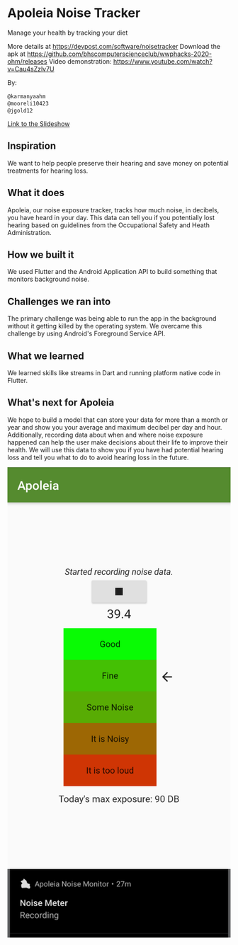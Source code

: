 # Apoleia Noise Tracker

Manage your health by tracking your diet

More details at https://devpost.com/software/noisetracker
Download the apk at https://github.com/bhscomputerscienceclub/wwphacks-2020-ohm/releases
Video demonstration: https://www.youtube.com/watch?v=Cau4sZzlv7U

By:

    @karmanyaahm
    @mooreli10423
    @jgold12
    
[Link to the Slideshow](https://docs.google.com/presentation/d/1uY0nI8e0O7Oyt7t-fotuANjd26rCTVCvsNk8ZUlibLg/edit?usp=sharing)


## Inspiration
We want to help people preserve their hearing and save money on potential treatments for hearing loss.

## What it does
Apoleia, our noise exposure tracker, tracks how much noise, in decibels, you have heard in your day. This data can tell you if you potentially lost hearing based on guidelines from the Occupational Safety and Heath Administration.

## How we built it
We used Flutter and the Android Application API to build something that monitors background noise.

## Challenges we ran into
The primary challenge was being able to run the app in the background without it getting killed by the operating system. We overcame this challenge by using Android's Foreground Service API.

## What we learned
We learned skills like streams in Dart and running platform native code in Flutter.

## What's next for Apoleia 

We hope to build a model that can store your data for more than a month or year and show you your average and maximum decibel per day and hour. Additionally, recording data about when and where noise exposure happened can help the user make decisions about their life to improve their health. We will use this data to show you if you have had potential hearing loss and tell you what to do to avoid hearing loss in the future.

    
![Demo app screenshot](/demo/screenshot1.png)
![Demo notification screenshot](/demo/screenshot2.png)
